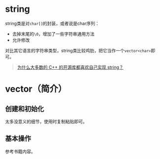 # string
string类是对`char[]`的封装，或者说是char序列：

- 去掉末尾的`\0`，增加了一些字符串通用方法
- 允许修改

对比其它语言的字符串类型，string类比较鸡肋，把它当作一个`vector<char>`即可。

>[为什么大多数的 C++ 的开源库都喜欢自己实现 string？](https://www.zhihu.com/question/54664311)

# vector（简介）
## 创建和初始化
太多没意义的细节，使用时复制粘贴即可。

## 基本操作
参考书籍内容。

#